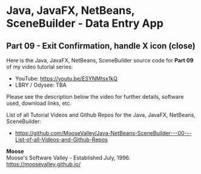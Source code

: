 # Java, JavaFX, NetBeans, SceneBuilder - Data Entry App
## Part 09 - Exit Confirmation, handle X icon (close)

Here is the Java, JavaFX, NetBeans, SceneBuilder source code for
**Part 09** of my video tutorial series:
* YouTube: https://youtu.be/ESYNMtsx1kQ
* LBRY / Odysee: TBA

Please see the description below the video for further details,
software used, download links, etc.

List of all Tutorial Videos and Github Repos for the Java, JavaFX, NetBeans, SceneBuilder:
* https://github.com/MooseValley/Java-NetBeans-SceneBuilder---00---List-of-all-Videos-and-Github-Repos

**Moose**
<br>Moose's Software Valley - Established July, 1996.
<br>https://moosevalley.github.io/


